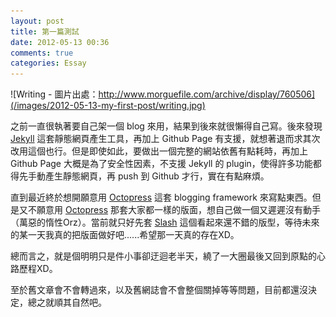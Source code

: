 ```yaml
---
layout: post
title: 第一篇測試
date: 2012-05-13 00:36
comments: true
categories: Essay
---
```


![Writing - 圖片出處：http://www.morguefile.com/archive/display/760506](/images/2012-05-13-my-first-post/writing.jpg)

之前一直很執著要自己架一個 blog 來用，結果到後來就很懶得自己寫。後來發現 [Jekyll](http://jekyllrb.com/) 這套靜態網頁產生工具，再加上 Github Page 有支援，就想著退而求其次改用這個也行。但是即使如此，要做出一個完整的網站依舊有點耗時，再加上 Github Page 大概是為了安全性因素，不支援 Jekyll 的 plugin，使得許多功能都得先手動產生靜態網頁，再 push 到 Github 才行，實在有點麻煩。

直到最近終於想開願意用 [Octopress](http://octopress.org/) 這套 blogging framework 來寫點東西。但是又不願意用 [Octopress](http://octopress.org/) 那套大家都一樣的版面，想自己做一個又遲遲沒有動手（萬惡的惰性Orz）。當前就只好先套 [Slash](http://zespia.tw/Octopress-Theme-Slash/) 這個看起來還不錯的版型，等待未來的某一天我真的把版面做好吧......希望那一天真的存在XD。

總而言之，就是個明明只是件小事卻迂迴老半天，繞了一大圈最後又回到原點的心路歷程XD。

至於舊文章會不會轉過來，以及舊網誌會不會整個關掉等等問題，目前都還沒決定，總之就順其自然吧。
